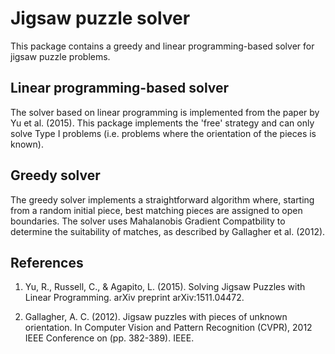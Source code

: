 # Jigsaw puzzle solver
This package contains a greedy and linear programming-based solver for jigsaw 
puzzle problems.

## Linear programming-based solver
The solver based on linear programming is implemented from the paper by 
Yu et al. (2015). This package implements the 'free' strategy and can only 
solve Type I problems (i.e. problems where the orientation of the pieces is 
known).

## Greedy solver
The greedy solver implements a straightforward algorithm where, starting from a 
random initial piece, best matching pieces are assigned to open boundaries. The 
solver uses Mahalanobis Gradient Compatbility to determine the suitability of 
matches, as described by Gallagher et al. (2012).

## References
1. Yu, R., Russell, C., & Agapito, L. (2015). Solving Jigsaw Puzzles with
    Linear Programming. arXiv preprint arXiv:1511.04472.

1. Gallagher, A. C. (2012). Jigsaw puzzles with pieces of unknown
    orientation. In Computer Vision and Pattern Recognition (CVPR), 2012 IEEE
    Conference on (pp. 382-389). IEEE.